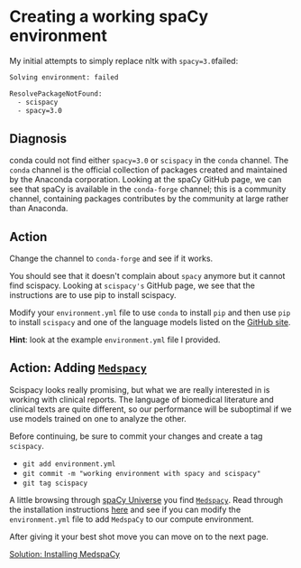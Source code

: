 # Creating a working spaCy environment

My initial attempts to simply replace nltk with `spacy=3.0`failed:

```bash
Solving environment: failed

ResolvePackageNotFound:
  - scispacy
  - spacy=3.0
```

## Diagnosis

conda could not find either `spacy=3.0` or `scispacy` in the `conda` channel. The `conda` channel is the official collection of packages created and maintained by the Anaconda corporation. Looking at the spaCy GitHub page, we can see that spaCy is available in the `conda-forge` channel; this is a community channel, containing packages contributes by the community at large rather than Anaconda.

## Action

 Change the channel to `conda-forge` and see if it works.


You should see that it doesn't complain about `spacy` anymore but it cannot find scispacy. Looking at `scispacy's` GitHub page, we see that the instructions are to use pip to install scispacy.

Modify your `environment.yml` file to use `conda` to install `pip` and then use `pip` to install `scispacy` and one of the language models listed on the [GitHub site](https://github.com/allenai/scispacy).

__Hint__: look at the example `environment.yml` file I provided.

## Action: Adding [`Medspacy`](https://spacy.io/universe/project/medspacy)

Scispacy looks really promising, but what we are really interested in is working with clinical reports. The language of biomedical literature and clinical texts are quite different, so our performance will be suboptimal if we use models trained on one to analyze the other.

Before continuing, be sure to commit your changes and create a tag `scispacy`.

- `git add environment.yml`
- `git commit -m "working environment with spacy and scispacy"`
- `git tag scispacy`

A little browsing through [spaCy Universe](https://spacy.io/universe) you find [`Medspacy`](https://spacy.io/universe/project/medspacy). Read through the installation instructions [here](https://github.com/medspacy/medspacy) and see if you can modify the `environment.yml` file to add `MedspaCy` to our compute environment.

After giving it your best shot move you can move on to the next page.

[Solution: Installing MedspaCy](medspacy.md)
